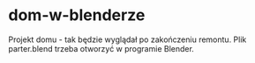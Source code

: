 # dom-w-blenderze
Projekt domu - tak będzie wyglądał po zakończeniu remontu.
Plik parter.blend trzeba otworzyć w programie Blender.
